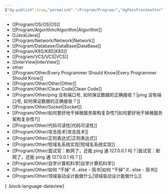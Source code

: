 ```yaml
---
{"dg-publish":true,"permalink":"/Program/Program/","dgPassFrontmatter":true}
---
```


-  [[Program/OS/OS\|OS]]
- [[Program/Algorithm/Algorithm\|Algorithm]]
- [[Java\|Java]]
-  [[Program/Network/Network\|Network]]
- [[Program/Database/DataBase\|DataBase]]
- [[Program/K8S/K8S\|K8S]]
-  [[Program/VCS/VCS\|VCS]]
- [[InterView\|InterView]]
- other
- [[Program/Other/Every Programmer Should Know\|Every Programmer Should Know]]
- [[Program/Other/Other\|Other]]
- [[Program/Other/Clean  Code\|Clean  Code]]
- [[Program/Other/ping 没有端口号, 如何保证数据的正确接收？\|ping 没有端口号, 如何保证数据的正确接收？]]
- [[Program/Other/Socket\|Socket]]
- [[Program/Other/如何更好地干掉微服务架构复杂性?\|如何更好地干掉微服务架构复杂性?]]
- [[Program/Other/代码可读性\|代码可读性]]
- [[Program/Other/攻击技术\|攻击技术]]
- [[Program/Other/正则表达式\|正则表达式]]
- [[Program/Other/短域名系统实现\|短域名系统实现]]
- [[Program/Other/面试官：断网了，还能 ping 通 127.0.0.1 吗？\|面试官：断网了，还能 ping 通 127.0.0.1 吗？]]
- [[Program/Other/自学计算机科学\|自学计算机科学]]
- [[Program/Other/如何 “干掉” if...else - 简书\|如何 “干掉” if...else - 简书]]
- [[Program/Other/领域驱动设计能做什么\|领域驱动设计能做什么]]

{ .block-language-dataview}